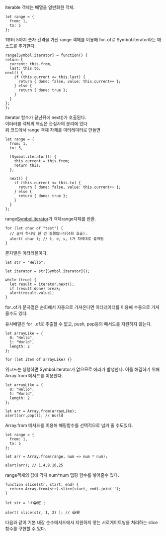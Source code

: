 iterable 객체는 배열을 일반화한 객체.
```
let range = {
  from: 1,
  to: 5
};
```
1부터 5까지 숫자 간격을 가진 range 객체를 이용해 for..of로 Symbol.iterator라는 매소드를 추가한다.<br>
```
range[Symbol.iterator] = function() {
return {
  current: this.from,
  last: this.to,
next() {
    if (this.current <= this.last) {
      return { done: false, value: this.current++ };
    } else {
      return { done: true };
    }
  }
};
};
```
iterator 함수가 끝난뒤에 next()가 호출된다.<br>
이터러블 객체의 핵심은 관심사의 분리에 있다<br>
위 코드에서 range 객체 자체를 이터레이터로 만들면
```
let range = {
  from: 1,
  to: 5,

  [Symbol.iterator]() {
    this.current = this.from;
    return this;
  },

  next() {
    if (this.current <= this.to) {
      return { done: false, value: this.current++ };
    } else {
      return { done: true };
    }
  }
};
```
range[Symbol.iterator]()가 객체range자체를 반환.

```
for (let char of "test") {
  // 글자 하나당 한 번 실행됩니다(4회 호출).
  alert( char ); // t, e, s, t가 차례대로 출력됨
}
```
문자열은 이터러블이다.

```
let str = "Hello";

let iterator = str[Symbol.iterator]();

while (true) {
  let result = iterator.next();
  if (result.done) break;
  alert(result.value);
}
```
for..of가 문자열은 순회해서 자동으로 가져온다면 이터레이터를 이용해 수동으로 가져올수도 있다.<br>

유사배열은 for ..of로 추출할 수 없고, push, pop등의 메서드를 지원하지 않는다.
```
let arrayLike = {
  0: "Hello",
  1: "World",
  length: 2
};

for (let item of arrayLike) {}
```
위코드는 싱행하면 Symbol.iterator가 없으므로 에러가 발생한다. 이를 해결하기 위해 Array.from 메서드를 이용한다.<br>
```
let arrayLike = {
  0: "Hello",
  1: "World",
  length: 2
};

let arr = Array.from(arrayLike);
alert(arr.pop()); // World
```

Array.from 메서드를 이용해 매핑함수를 선택적으로 넘겨 줄 수도있다.
```
let range = {
  from: 1,
  to: 5
};

let arr = Array.from(range, num => num * num);

alert(arr); // 1,4,9,16,25
```
range객체의 값에 각자 num*num 맵핑 함수를 넣어줄수 있다.<br>

```
function slice(str, start, end) {
  return Array.from(str).slice(start, end).join('');
}

let str = '𝒳😂𩷶';

alert( slice(str, 1, 3) ); // 😂𩷶
```
다음과 같이 기본 내장 순수메서드에서 지원하지 앟는 서로게이트쌍을 처리하는 slice 함수를 구현할 수 있다.


